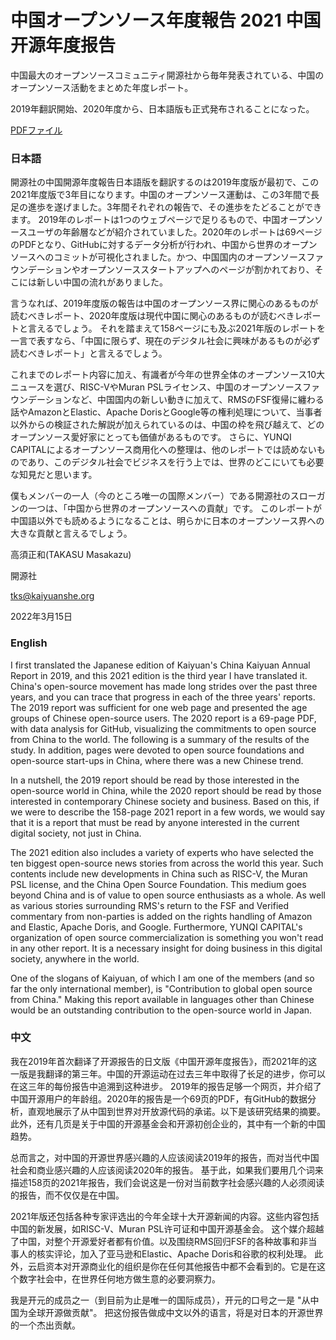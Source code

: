 # 中国オープンソース年度報告 2021 中国开源年度报告

中国最大のオープンソースコミュニティ開源社から毎年発表されている、中国のオープンソース活動をまとめた年度レポート。

2019年翻訳開始、2020年度から、日本語版も正式発布されることになった。

[PDFファイル](https://github.com/kaiyuanshe/CNOSSTranslationJP/blob/main/translation/2021_CNOSSReport/2021%20%E4%B8%AD%E5%9B%BD%E5%BC%80%E6%BA%90%E5%B9%B4%E5%BA%A6%E6%8A%A5%E5%91%8A-release-V20220129.pdf)

### 日本語
開源社の中国開源年度報告日本語版を翻訳するのは2019年度版が最初で、この2021年度版で3年目になります。中国のオープンソース運動は、この3年間で長足の進歩を遂げました。3年間それぞれの報告で、その進歩をたどることができます。
2019年のレポートは1つのウェブページで足りるもので、中国オープンソースユーザの年齢層などが紹介されていました。2020年のレポートは69ページのPDFとなり、GitHubに対するデータ分析が行われ、中国から世界のオープンソースへのコミットが可視化されました。かつ、中国国内のオープンソースファウンデーションやオープンソーススタートアップへのページが割かれており、そこには新しい中国の流れがありました。


言うなれば、2019年度版の報告は中国のオープンソース界に関心のあるものが読むべきレポート、2020年度版は現代中国に関心のあるものが読むべきレポートと言えるでしょう。
それを踏まえて158ページにも及ぶ2021年版のレポートを一言で表すなら、「中国に限らず、現在のデジタル社会に興味があるものが必ず読むべきレポート」と言えるでしょう。


これまでのレポート内容に加え、有識者が今年の世界全体のオープンソース10大ニュースを選び、RISC-VやMuran PSLライセンス、中国のオープンソースファウンデーションなど、中国国内の新しい動きに加えて、RMSのFSF復帰に纏わる話やAmazonとElastic、Apache DorisとGoogle等の権利処理について、当事者以外からの検証された解説が加えられているのは、中国の枠を飛び越えて、どのオープンソース愛好家にとっても価値があるものです。
さらに、YUNQI CAPITALによるオープンソース商用化への整理は、他のレポートでは読めないものであり、このデジタル社会でビジネスを行う上では、世界のどこにいても必要な知見だと思います。


僕もメンバーの一人（今のところ唯一の国際メンバー）である開源社のスローガンの一つは、「中国から世界のオープンソースへの貢献」です。
このレポートが中国語以外でも読めるようになることは、明らかに日本のオープンソース界への大きな貢献と言えるでしょう。


高須正和(TAKASU Masakazu)

開源社

tks@kaiyuanshe.org

2022年3月15日



### English
I first translated the Japanese edition of Kaiyuan's China Kaiyuan Annual Report in 2019, and this 2021 edition is the third year I have translated it. China's open-source movement has made long strides over the past three years, and you can trace that progress in each of the three years' reports.
The 2019 report was sufficient for one web page and presented the age groups of Chinese open-source users. The 2020 report is a 69-page PDF, with data analysis for GitHub, visualizing the commitments to open source from China to the world. The following is a summary of the results of the study.
In addition, pages were devoted to open source foundations and open-source start-ups in China, where there was a new Chinese trend.


In a nutshell, the 2019 report should be read by those interested in the open-source world in China, while the 2020 report should be read by those interested in contemporary Chinese society and business.
Based on this, if we were to describe the 158-page 2021 report in a few words, we would say that it is a report that must be read by anyone interested in the current digital society, not just in China.


The 2021 edition also includes a variety of experts who have selected the ten biggest open-source news stories from across the world this year. Such contents include new developments in China such as RISC-V, the Muran PSL license, and the China Open Source Foundation. 
This medium goes beyond China and is of value to open source enthusiasts as a whole. As well as various stories surrounding RMS's return to the FSF and Verified commentary from non-parties is added on the rights handling of Amazon and Elastic, Apache Doris, and Google. 
Furthermore, YUNQI CAPITAL's organization of open source commercialization is something you won't read in any other report. It is a necessary insight for doing business in this digital society, anywhere in the world.


One of the slogans of Kaiyuan, of which I am one of the members (and so far the only international member), is "Contribution to global open source from China."
Making this report available in languages other than Chinese would be an outstanding contribution to the open-source world in Japan.



### 中文

我在2019年首次翻译了开源报告的日文版《中国开源年度报告》，而2021年的这一版是我翻译的第三年。中国的开源运动在过去三年中取得了长足的进步，你可以在这三年的每份报告中追溯到这种进步。
2019年的报告足够一个网页，并介绍了中国开源用户的年龄组。2020年的报告是一个69页的PDF，有GitHub的数据分析，直观地展示了从中国到世界对开放源代码的承诺。以下是该研究结果的摘要。
此外，还有几页是关于中国的开源基金会和开源初创企业的，其中有一个新的中国趋势。


总而言之，对中国的开源世界感兴趣的人应该阅读2019年的报告，而对当代中国社会和商业感兴趣的人应该阅读2020年的报告。
基于此，如果我们要用几个词来描述158页的2021年报告，我们会说这是一份对当前数字社会感兴趣的人必须阅读的报告，而不仅仅是在中国。


2021年版还包括各种专家评选出的今年全球十大开源新闻的内容。这些内容包括中国的新发展，如RISC-V、Muran PSL许可证和中国开源基金会。
这个媒介超越了中国，对整个开源爱好者都有价值。以及围绕RMS回归FSF的各种故事和非当事人的核实评论，加入了亚马逊和Elastic、Apache Doris和谷歌的权利处理。
此外，云启资本对开源商业化的组织是你在任何其他报告中都不会看到的。它是在这个数字社会中，在世界任何地方做生意的必要洞察力。


我是开元的成员之一（到目前为止是唯一的国际成员），开元的口号之一是 "从中国为全球开源做贡献"。
把这份报告做成中文以外的语言，将是对日本的开源世界的一个杰出贡献。

